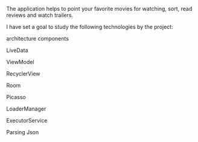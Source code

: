 The application helps to point your favorite movies for watching, sort, read reviews and watch trailers.

I have set a goal to study the following technologies by the project:

architecture components

LiveData

ViewModel

RecyclerView

Room

Picasso

LoaderManager

ExecutorService

Parsing Json
